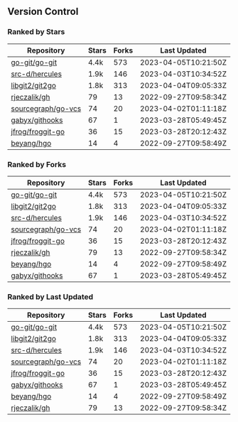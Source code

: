 ## Version Control

### Ranked by Stars

| Repository | Stars | Forks | Last Updated |
|------------|-------|-------|--------------|
| [go-git/go-git](https://github.com/go-git/go-git) | 4.4k | 573 | 2023-04-05T10:21:50Z |
| [src-d/hercules](https://github.com/src-d/hercules) | 1.9k | 146 | 2023-04-03T10:34:52Z |
| [libgit2/git2go](https://github.com/libgit2/git2go) | 1.8k | 313 | 2023-04-04T09:05:33Z |
| [rjeczalik/gh](https://github.com/rjeczalik/gh) | 79 | 13 | 2022-09-27T09:58:34Z |
| [sourcegraph/go-vcs](https://github.com/sourcegraph/go-vcs) | 74 | 20 | 2023-04-02T01:11:18Z |
| [gabyx/githooks](https://github.com/gabyx/githooks) | 67 | 1 | 2023-03-28T05:49:45Z |
| [jfrog/froggit-go](https://github.com/jfrog/froggit-go) | 36 | 15 | 2023-03-28T20:12:43Z |
| [beyang/hgo](https://github.com/beyang/hgo) | 14 | 4 | 2022-09-27T09:58:49Z |

### Ranked by Forks

| Repository | Stars | Forks | Last Updated |
|------------|-------|-------|--------------|
| [go-git/go-git](https://github.com/go-git/go-git) | 4.4k | 573 | 2023-04-05T10:21:50Z |
| [libgit2/git2go](https://github.com/libgit2/git2go) | 1.8k | 313 | 2023-04-04T09:05:33Z |
| [src-d/hercules](https://github.com/src-d/hercules) | 1.9k | 146 | 2023-04-03T10:34:52Z |
| [sourcegraph/go-vcs](https://github.com/sourcegraph/go-vcs) | 74 | 20 | 2023-04-02T01:11:18Z |
| [jfrog/froggit-go](https://github.com/jfrog/froggit-go) | 36 | 15 | 2023-03-28T20:12:43Z |
| [rjeczalik/gh](https://github.com/rjeczalik/gh) | 79 | 13 | 2022-09-27T09:58:34Z |
| [beyang/hgo](https://github.com/beyang/hgo) | 14 | 4 | 2022-09-27T09:58:49Z |
| [gabyx/githooks](https://github.com/gabyx/githooks) | 67 | 1 | 2023-03-28T05:49:45Z |

### Ranked by Last Updated

| Repository | Stars | Forks | Last Updated |
|------------|-------|-------|--------------|
| [go-git/go-git](https://github.com/go-git/go-git) | 4.4k | 573 | 2023-04-05T10:21:50Z |
| [libgit2/git2go](https://github.com/libgit2/git2go) | 1.8k | 313 | 2023-04-04T09:05:33Z |
| [src-d/hercules](https://github.com/src-d/hercules) | 1.9k | 146 | 2023-04-03T10:34:52Z |
| [sourcegraph/go-vcs](https://github.com/sourcegraph/go-vcs) | 74 | 20 | 2023-04-02T01:11:18Z |
| [jfrog/froggit-go](https://github.com/jfrog/froggit-go) | 36 | 15 | 2023-03-28T20:12:43Z |
| [gabyx/githooks](https://github.com/gabyx/githooks) | 67 | 1 | 2023-03-28T05:49:45Z |
| [beyang/hgo](https://github.com/beyang/hgo) | 14 | 4 | 2022-09-27T09:58:49Z |
| [rjeczalik/gh](https://github.com/rjeczalik/gh) | 79 | 13 | 2022-09-27T09:58:34Z |

